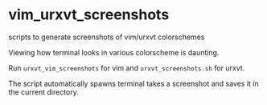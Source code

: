 # vim_urxvt_screenshots
scripts to generate screenshots of vim/urxvt colorschemes

Viewing how terminal looks in various colorscheme is daunting.

Run `urxvt_vim_screenshots` for vim and `urxvt_screenshots.sh` for urxvt. 

The script automatically spawns terminal takes a screenshot and 
saves it in the current directory.
